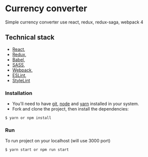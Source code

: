 # Currency converter

Simple currency converter use react, redux, redux-saga, webpack 4

## Technical stack

* [React](https://facebook.github.io/react/),
* [Redux](http://redux.js.org/),
* [Babel](https://babeljs.io/),
* [SASS](http://sass-lang.com/),
* [Webpack](http://webpack.github.io/),
* [ESLint](http://eslint.org/),
* [StyleLint](http://stylelint.io/user-guide/configuration/)


### Installation

* You'll need to have [git](https://git-scm.com/), [node](https://nodejs.org/en/) and [yarn](https://yarnpkg.com/) installed in your system.
* Fork and clone the project, then install the dependencies:

```
$ yarn or npm install
```

### Run

To run project on your localhost (will use 3000 port)

```
$ yarn start or npm run start
```